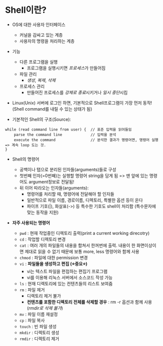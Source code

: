 # Shell이란?
- OS에 대한 사용자 인터페이스
    - 커널을 감싸고 있는 계층
    - 사용자의 명령을 처리하는 계층

- 기능
    - 다른 프로그램을 실행
         - 프로그램을 실행시키면 *프로세스*가 만들어짐
    - 파일 관리
        - *생성*, *복제*, *삭제*
    - 프로세스 관리 
        - 만들어진 프로세스를 *강제로 종료*시키거나 *일시 중단*시킴

- Linux(Unix) 서버에 로그인 하면, 기본적으로 Shell프로그램이 가장 먼저 동작!(Shell command를 내릴 수 있는 상태가 됨)

- 기본적인 Shell의 구조(Source):
```
while (read command line from user) {  // 표준 입력을 읽어들임
    parse the command line             // 입력을 분석
    execute the command                // 분석한 결과가 명령어면, 명령어 실행 => 계속 loop 도는 것.
}
```

- Shell의 명령어
    - 공백이나 탭으로 분리된 인자들(arguments)들로 구성
    - 첫번째 인자(=0번째)는 실행할 명령어 string을 담게 됨 => 맨 앞에 있는 명령어도 argument정보로 전달됨!
    - 뒤 이어 따라오는 인자들(arguments):
        - 명령어를 처리할 때, 명령어에 전달해야 할 인자들
        - 일반적으로 파일 이름, 경로이름, 디렉토리, 특별한 옵션 등이 온다
        - 파이프 기호(|), 화살표(->) 등 특수한 기호도 shell이 처리함 (특수문자에 맞는 동작을 지원)

- **자주 사용되는 명령어**
    - ```pwd``` : 현재 작업중인 디렉토리 출력(print a current working direcotry)
    - ```cd``` : 작업할 디렉토리 변경
    - ```cat``` : 여러 개의 파일들의 내용을 합쳐서 한꺼번에 출력. 내용이 한 화면이상이면 제대로 읽을 수 없기 때문에 보통 more, less 명령어와 함께 사용
    - ```chmod``` : 파일에 대한 permission 변경
    - ```vi``` : **파일들을 생성하고 편집 (⭐중요⭐)**
        - vi는 텍스트 파일을 편접하는 편집기 프로그램
        - vi를 이용해 리눅스 서버에서 소스코드 작성 가능
    - ```ls``` : 현재 디렉토리에 있는 컨텐츠들의 리스트 보여줌
    - ```rm``` : 파일 제거
        - 디렉토리 제거 불가
        - **컨텐츠를 포함한 디렉토리 전체를 삭제할 경우** : rm -r 옵션과 함께 사용 (*rmdir로 삭제 불가*)
    - ```mv``` : 파일 이름 재설정
    - ```cp``` : 파일 복사
    - ```touch``` : 빈 파일 생성
    - ```mkdir``` : 디렉토리 생성
    - ```rmdir``` : 디렉토리 제거